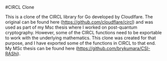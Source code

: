 #CIRCL Clone

This is a clone of the CIRCL library for Go developed by Cloudlfare. The original can be found here (https://github.com/cloudflare/circl) and was used as part of my Msc thesis where I worked on post-quantum cryptography. However, some of the CIRCL functions need to be exportable to work with the underlying mathematics. This clone was created for that purpose, and I have exported some of the functions in CIRCL to that end. My MSc thesis can be found here (https://github.com/brykumara/CSI-RAShi).
